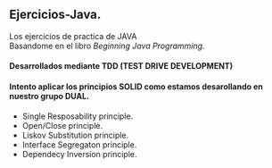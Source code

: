 ## Ejercicios-Java.  
Los ejercicios de practica de JAVA  
Basandome en el libro _*Beginning Java Programming*_.  
#### Desarrollados mediante TDD (TEST DRIVE DEVELOPMENT) 
#### Intento aplicar los principios SOLID como estamos desarollando en nuestro grupo DUAL.
* Single Resposability principle.
* Open/Close principle.
* Liskov Substitution principle.
* Interface Segregaton principle.
* Dependecy Inversion principle.
